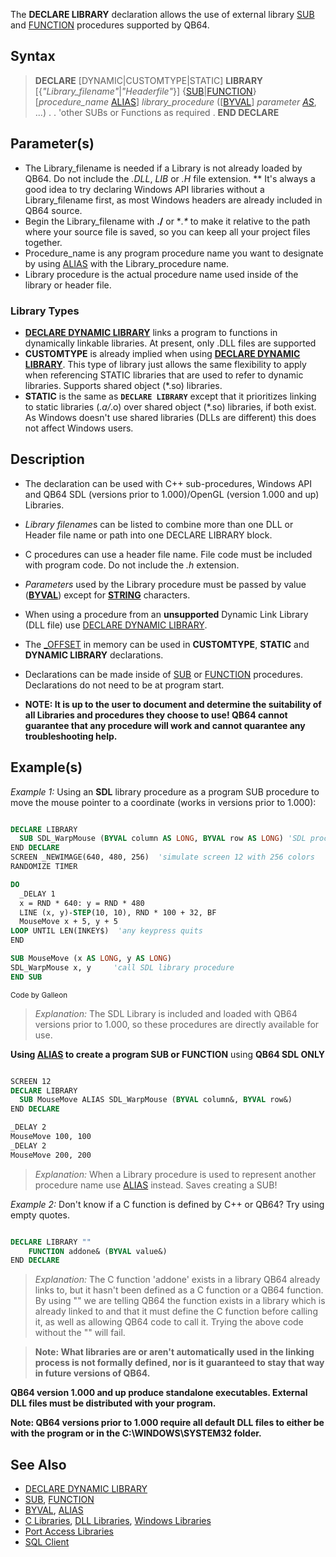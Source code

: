 The **DECLARE LIBRARY** declaration allows the use of external library [SUB](SUB) and [FUNCTION](FUNCTION) procedures supported by QB64.

## Syntax

> **DECLARE** [DYNAMIC|CUSTOMTYPE|STATIC] **LIBRARY** [{*"Library_filename"*|*"Headerfile"*}]
>  {[SUB](SUB)|[FUNCTION](FUNCTION)} [*procedure_name* [ALIAS](ALIAS)] *library_procedure* ([[BYVAL](BYVAL)] *parameter [AS](AS)*, ...)
>   .
>   . 'other SUBs or Functions as required
>   .
> **END DECLARE**

## Parameter(s)

* The Library_filename is needed if a Library is not already loaded by QB64. Do not include the *.DLL*, *LIB* or *.H* file extension.
** It's always a good idea to try declaring Windows API libraries without a Library_filename first, as most Windows headers are already included in QB64 source.
* Begin the Library_filename with **./** or **.\** to make it relative to the path where your source file is saved, so you can keep all your project files together.
* Procedure_name is any program procedure name you want to designate by using [ALIAS](ALIAS) with the Library_procedure name. 
* Library procedure is the actual procedure name used inside of the library or header file.

### Library Types

* **[DECLARE DYNAMIC LIBRARY](DECLARE-DYNAMIC-LIBRARY)** links a program to functions in dynamically linkable libraries. At present, only .DLL files are supported
* **CUSTOMTYPE** is already implied when using **[DECLARE DYNAMIC LIBRARY](DECLARE-DYNAMIC-LIBRARY)**. This type of library just allows the same flexibility to apply when referencing STATIC libraries that are used to refer to dynamic libraries. Supports shared object (*.so) libraries.
* **STATIC** is the same as **`DECLARE LIBRARY`** except that it prioritizes linking to static libraries (*.a/*.o) over shared object (*.so) libraries, if both exist. As Windows doesn't use shared libraries (DLLs are different) this does not affect Windows users.

## Description

* The declaration can be used with C++ sub-procedures, Windows API and QB64 SDL (versions prior to 1.000)/OpenGL (version 1.000 and up) Libraries.
* *Library filename*s can be listed to combine more than one DLL or Header file name or path into one DECLARE LIBRARY block.
* C procedures can use a header file name. File code must be included with program code. Do not include the *.h* extension.
* *Parameters* used by the Library procedure must be passed by value (**[BYVAL](BYVAL)**) except for **[STRING](STRING)** characters.
* When using a procedure from an **unsupported** Dynamic Link Library (DLL file) use [DECLARE DYNAMIC LIBRARY](DECLARE-DYNAMIC-LIBRARY).

* The [_OFFSET](_OFFSET) in memory can be used in **CUSTOMTYPE**, **STATIC** and **DYNAMIC LIBRARY** declarations.
* Declarations can be made inside of [SUB](SUB) or [FUNCTION](FUNCTION) procedures. Declarations do not need to be at program start.
* **NOTE: It is up to the user to document and determine the suitability of all Libraries and procedures they choose to use! QB64 cannot guarantee that any procedure will work and cannot quarantee any troubleshooting help.**

## Example(s)

*Example 1:* Using an **SDL** library procedure as a program SUB procedure to move the mouse pointer to a coordinate (works in versions prior to 1.000):

```vb

DECLARE LIBRARY
  SUB SDL_WarpMouse (BYVAL column AS LONG, BYVAL row AS LONG) 'SDL procedure name
END DECLARE
SCREEN _NEWIMAGE(640, 480, 256)  'simulate screen 12 with 256 colors
RANDOMIZE TIMER

DO
  _DELAY 1
  x = RND * 640: y = RND * 480
  LINE (x, y)-STEP(10, 10), RND * 100 + 32, BF
  MouseMove x + 5, y + 5
LOOP UNTIL LEN(INKEY$)  'any keypress quits
END

SUB MouseMove (x AS LONG, y AS LONG)
SDL_WarpMouse x, y     'call SDL library procedure
END SUB 

```
<sub>Code by Galleon</sub>

> *Explanation:* The SDL Library is included and loaded with QB64 versions prior to 1.000, so these procedures are directly available for use. 

**Using [ALIAS](ALIAS) to create a program SUB or FUNCTION** using **QB64 SDL ONLY**

```vb

SCREEN 12
DECLARE LIBRARY
  SUB MouseMove ALIAS SDL_WarpMouse (BYVAL column&, BYVAL row&)
END DECLARE

_DELAY 2
MouseMove 100, 100
_DELAY 2
MouseMove 200, 200 

```

> *Explanation:* When a Library procedure is used to represent another procedure name use [ALIAS](ALIAS) instead. Saves creating a SUB!

*Example 2:* Don't know if a C function is defined by C++ or QB64? Try using empty quotes.

```vb

DECLARE LIBRARY ""
    FUNCTION addone& (BYVAL value&)
END DECLARE 

```

> *Explanation:* The C function 'addone' exists in a library QB64 already links to, but it hasn't been defined as a C function or a QB64 function. By using "" we are telling QB64 the function exists in a library which is already linked to and that it must define the C function before calling it, as well as allowing QB64 code to call it. Trying the above code without the "" will fail.

> **Note: What libraries are or aren't automatically used in the linking process is not formally defined, nor is it guaranteed to stay that way in future versions of QB64.**

**QB64 version 1.000 and up produce standalone executables. External DLL files must be distributed with your program.**

**Note: QB64 versions prior to 1.000 require all default DLL files to either be with the program or in the C:\WINDOWS\SYSTEM32 folder.**

## See Also

* [DECLARE DYNAMIC LIBRARY](DECLARE-DYNAMIC-LIBRARY)
* [SUB](SUB), [FUNCTION](FUNCTION)
* [BYVAL](BYVAL), [ALIAS](ALIAS)
* [C Libraries](C-Libraries), [DLL Libraries](DLL-Libraries), [Windows Libraries](Windows-Libraries)
* [Port Access Libraries](Port-Access-Libraries)
* [SQL Client](SQL-Client)
